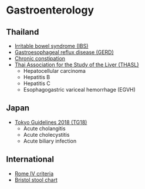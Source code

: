 # Gastroenterology

## Thailand
* [Irritable bowel syndrome (IBS)](https://www.gastrothai.net/th/guideline-detail.php?content_id=402)
* [Gastroesophageal reflux disease (GERD)](https://www.gastrothai.net/th/guideline-detail.php?content_id=263)
* [Chronic constipation](https://w1.med.cmu.ac.th/family/knowledge/for-doctor/guideline/4983)
* [Thai Association for the Study of the Liver (THASL)](https://thasl.org/thasl-guideline/)
    * Hepatocellular carcinoma
    * Hepatitis B
    * Hepatitis C
    * Esophagogastric variceal hemorrhage (EGVH)

## Japan
* [Tokyo Guidelines 2018 (TG18)](https://www.jshbps.jp/modules/en/index.php?content_id=47)
    * Acute cholangitis
    * Acute cholecystitis
    * Acute biliary infection

## International
* [Rome IV criteria](https://theromefoundation.org/rome-iv/rome-iv-criteria/)
* [Bristol stool chart](https://www.sciencedirect.com/science/article/pii/S1166708714001869?via%3Dihub#fig0005)
